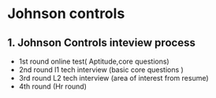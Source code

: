 # Johnson controls

## 1. Johnson Controls inteview process

- 1st round online test( Aptitude,core questions)
- 2nd round l1 tech interview (basic core questions )
- 3rd round L2 tech interview (area of interest from resume)
- 4th round (Hr round)
